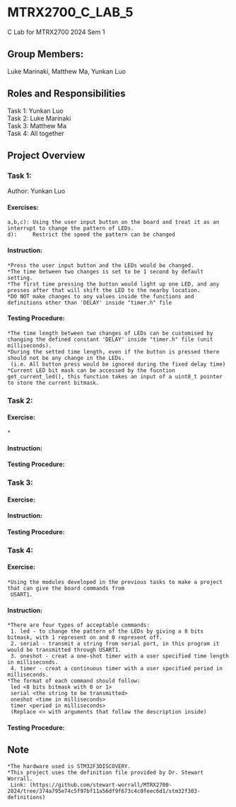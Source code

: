 # MTRX2700_C_LAB_5
C Lab for MTRX2700 2024 Sem 1
## Group Members:
Luke Marinaki, Matthew Ma, Yunkan Luo
## Roles and Responsibilities
Task 1: Yunkan Luo\
Task 2: Luke Marinaki\
Task 3: Matthew Ma\
Task 4: All together
## Project Overview
### Task 1:
Author: Yunkan Luo
#### Exercises:
    a,b,c): Using the user input button on the board and treat it as an interrupt to change the pattern of LEDs.
    d):     Restrict the speed the pattern can be changed
#### Instruction:
    *Press the user input button and the LEDs would be changed.
    *The time between two changes is set to be 1 second by default setting.
    *The first time pressing the button would light up one LED, and any presses after that will shift the LED to the nearby location.
    *DO NOT make changes to any values inside the functions and definitions other than 'DELAY' inside "timer.h" file
#### Testing Procedure:
    *The time length between two changes of LEDs can be customised by changing the defined constant 'DELAY' inside "timer.h" file (unit milliseconds).
    *During the setted time length, even if the button is pressed there should not be any change in the LEDs.
     (i.e. All button press would be ignored during the fixed delay time)
    *Current LED bit mask can be accessed by the fucntion get_current_led(), this function takes an input of a uint8_t pointer to store the current bitmask.
    
### Task 2:
#### Exercise:
    *
#### Instruction:
    
#### Testing Procedure:
    
### Task 3:
#### Exercise:
    
#### Instruction:
    
#### Testing Procedure:
    
### Task 4:
#### Exercise:
    *Using the modules developed in the previous tasks to make a project that can give the board commands from
     USART1.
#### Instruction:
    *There are four types of acceptable commands:
     1. led - to change the pattern of the LEDs by giving a 8 bits bitmask, with 1 represent on and 0 represent off.
     2. serial - transmit a string from serial port, in this program it would be transmitted through USART1.
     3. oneshot - creat a one-shot timer with a user specified time length in milliseconds.
     4. timer - creat a continuous timer with a user specified period in milliseconds.
    *The format of each command should follow:
     led <8 bits bitmask with 0 or 1>
     serial <the string to be transmitted>
     oneshot <time in milliseconds>
     timer <period in milliseconds>
     (Replace <> with arguments that follow the description inside)
#### Testing Procedure:
    
## Note
    *The hardware used is STM32F3DISCOVERY.
    *This project uses the definition file provided by Dr. Stewart Worrall. 
     Link: (https://github.com/stewart-worrall/MTRX2700-2024/tree/374a795e74c5f97bf11a56df9f673c4c0feec6d1/stm32f303-definitions)